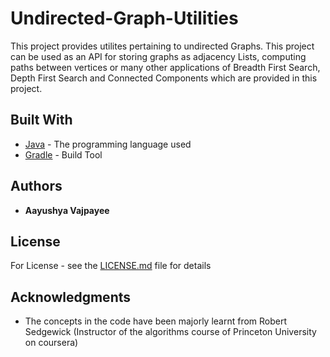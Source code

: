 # Undirected-Graph-Utilities

This project provides utilites pertaining to undirected Graphs. This project can be used as an API for storing graphs as adjacency Lists, computing paths between vertices or many other applications of Breadth First Search, Depth First Search and Connected Components which are provided in this project.

## Built With

* [Java](https://www.java.com/en/download/) - The programming language used
* [Gradle](https://gradle.org/) - Build Tool


## Authors

* **Aayushya Vajpayee**

## License

For License - see the [LICENSE.md](LICENSE.md) file for details

## Acknowledgments

* The concepts in the code have been majorly learnt from Robert Sedgewick (Instructor of the algorithms course of Princeton University on coursera)
